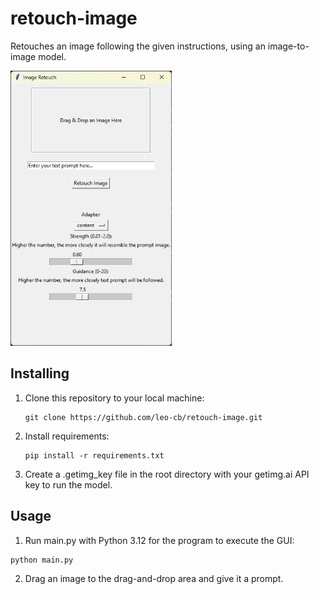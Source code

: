 # retouch-image

Retouches an image following the given instructions, using an image-to-image model.

<img src="images/gui.png" alt="GUI" height="440">

## Installing

1. Clone this repository to your local machine:
   ```shell
   git clone https://github.com/leo-cb/retouch-image.git
   ```
2. Install requirements:
    ```shell
    pip install -r requirements.txt
    ```
3. Create a .getimg_key file in the root directory with your getimg.ai API key to run the model.

## Usage

1. Run main.py with Python 3.12 for the program to execute the GUI:
```shell
python main.py
```
2. Drag an image to the drag-and-drop area and give it a prompt.

